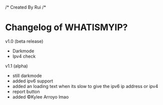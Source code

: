 /* Created By Rui /*
# Changelog of WHATISMYIP?

v1.0 (beta release)
* Darkmode
* Ipv4 check

v1.1 (alpha)
* still darkmode
* added ipv6 support
* added an loading text when its slow to give the ipv6 ip address or ipv4
* report button
* added ©Kylee Arroyo lmao
